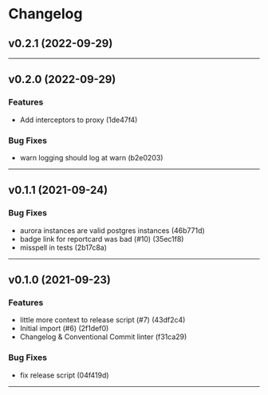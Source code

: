 # Changelog

## v0.2.1 (2022-09-29)

---

## v0.2.0 (2022-09-29)

### Features

- Add interceptors to proxy (1de47f4)

### Bug Fixes

- warn logging should log at warn (b2e0203)

---

## v0.1.1 (2021-09-24)

### Bug Fixes

- aurora instances are valid postgres instances (46b771d)
- badge link for reportcard was bad (#10) (35ec1f8)
- misspell in tests (2b17c8a)

---

## v0.1.0 (2021-09-23)

### Features

- little more context to release script (#7) (43df2c4)
- Initial import (#6) (2f1def0)
- Changelog & Conventional Commit linter (f31ca29)

### Bug Fixes

- fix release script (04f419d)

---
